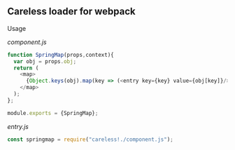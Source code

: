 ## Careless loader for webpack

Usage

*component.js*

```js
function SpringMap(props,context){
  var obj = props.obj;
  return (
    <map>
      {Object.keys(obj).map(key => (<entry key={key} value={obj[key]}/>))}
    </map>
  );
};

module.exports = {SpringMap};
```

*entry.js*
```js
const springmap = require("careless!./component.js");
```
